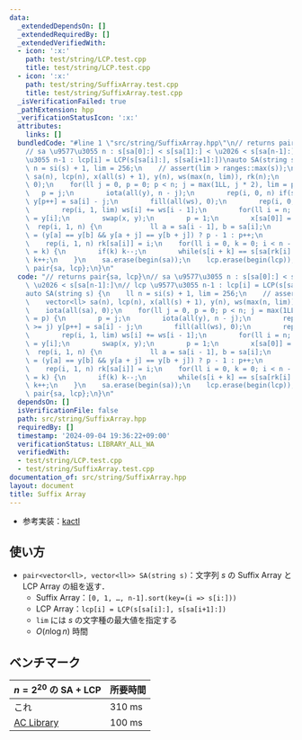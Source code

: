 ```yaml
---
data:
  _extendedDependsOn: []
  _extendedRequiredBy: []
  _extendedVerifiedWith:
  - icon: ':x:'
    path: test/string/LCP.test.cpp
    title: test/string/LCP.test.cpp
  - icon: ':x:'
    path: test/string/SuffixArray.test.cpp
    title: test/string/SuffixArray.test.cpp
  _isVerificationFailed: true
  _pathExtension: hpp
  _verificationStatusIcon: ':x:'
  attributes:
    links: []
  bundledCode: "#line 1 \"src/string/SuffixArray.hpp\"\n// returns pair{sa, lcp}\n\
    // sa \u9577\u3055 n : s[sa[0]:] < s[sa[1]:] < \u2026 < s[sa[n-1]:]\n// lcp \u9577\
    \u3055 n-1 : lcp[i] = LCP(s[sa[i]:], s[sa[i+1]:])\nauto SA(string s) {\n    ll\
    \ n = si(s) + 1, lim = 256;\n    // assert(lim > ranges::max(s));\n    vector<ll>\
    \ sa(n), lcp(n), x(all(s) + 1), y(n), ws(max(n, lim)), rk(n);\n    iota(all(sa),\
    \ 0);\n    for(ll j = 0, p = 0; p < n; j = max(1LL, j * 2), lim = p) {\n     \
    \   p = j;\n        iota(all(y), n - j);\n        rep(i, 0, n) if(sa[i] >= j)\
    \ y[p++] = sa[i] - j;\n        fill(all(ws), 0);\n        rep(i, 0, n) ws[x[i]]++;\n\
    \        rep(i, 1, lim) ws[i] += ws[i - 1];\n        for(ll i = n; i--;) sa[--ws[x[y[i]]]]\
    \ = y[i];\n        swap(x, y);\n        p = 1;\n        x[sa[0]] = 0;\n      \
    \  rep(i, 1, n) {\n            ll a = sa[i - 1], b = sa[i];\n            x[b]\
    \ = (y[a] == y[b] && y[a + j] == y[b + j]) ? p - 1 : p++;\n        }\n    }\n\
    \    rep(i, 1, n) rk[sa[i]] = i;\n    for(ll i = 0, k = 0; i < n - 1; lcp[rk[i++]]\
    \ = k) {\n        if(k) k--;\n        while(s[i + k] == s[sa[rk[i] - 1] + k])\
    \ k++;\n    }\n    sa.erase(begin(sa));\n    lcp.erase(begin(lcp));\n    return\
    \ pair{sa, lcp};\n}\n"
  code: "// returns pair{sa, lcp}\n// sa \u9577\u3055 n : s[sa[0]:] < s[sa[1]:] <\
    \ \u2026 < s[sa[n-1]:]\n// lcp \u9577\u3055 n-1 : lcp[i] = LCP(s[sa[i]:], s[sa[i+1]:])\n\
    auto SA(string s) {\n    ll n = si(s) + 1, lim = 256;\n    // assert(lim > ranges::max(s));\n\
    \    vector<ll> sa(n), lcp(n), x(all(s) + 1), y(n), ws(max(n, lim)), rk(n);\n\
    \    iota(all(sa), 0);\n    for(ll j = 0, p = 0; p < n; j = max(1LL, j * 2), lim\
    \ = p) {\n        p = j;\n        iota(all(y), n - j);\n        rep(i, 0, n) if(sa[i]\
    \ >= j) y[p++] = sa[i] - j;\n        fill(all(ws), 0);\n        rep(i, 0, n) ws[x[i]]++;\n\
    \        rep(i, 1, lim) ws[i] += ws[i - 1];\n        for(ll i = n; i--;) sa[--ws[x[y[i]]]]\
    \ = y[i];\n        swap(x, y);\n        p = 1;\n        x[sa[0]] = 0;\n      \
    \  rep(i, 1, n) {\n            ll a = sa[i - 1], b = sa[i];\n            x[b]\
    \ = (y[a] == y[b] && y[a + j] == y[b + j]) ? p - 1 : p++;\n        }\n    }\n\
    \    rep(i, 1, n) rk[sa[i]] = i;\n    for(ll i = 0, k = 0; i < n - 1; lcp[rk[i++]]\
    \ = k) {\n        if(k) k--;\n        while(s[i + k] == s[sa[rk[i] - 1] + k])\
    \ k++;\n    }\n    sa.erase(begin(sa));\n    lcp.erase(begin(lcp));\n    return\
    \ pair{sa, lcp};\n}\n"
  dependsOn: []
  isVerificationFile: false
  path: src/string/SuffixArray.hpp
  requiredBy: []
  timestamp: '2024-09-04 19:36:22+09:00'
  verificationStatus: LIBRARY_ALL_WA
  verifiedWith:
  - test/string/LCP.test.cpp
  - test/string/SuffixArray.test.cpp
documentation_of: src/string/SuffixArray.hpp
layout: document
title: Suffix Array
---
```

- 参考実装：[kactl](https://github.com/kth-competitive-programming/kactl/blob/431a6ef4ec6c04cf4c17e065089b7c4d451ea9cf/content/strings/SuffixArray.h)

## 使い方

- `pair<vector<ll>, vector<ll>> SA(string s)`：文字列 $s$ の Suffix Array と LCP Array の組を返す．
    - Suffix Array：`[0, 1, …, n-1].sort(key=(i => s[i:]))`
    - LCP Array：`lcp[i] = LCP(s[sa[i]:], s[sa[i+1]:])`
    - `lim` には $s$ の文字種の最大値を指定する
    - $O(n \log n)$ 時間

## ベンチマーク

| $n = 2^{20}$ の SA + LCP | 所要時間 |
| --- | --- |
| これ | 310 ms |
| [AC Library](https://github.com/atcoder/ac-library/blob/d8ca7f26686f6c78d15d13ca438ea866526e87fb/atcoder/string.hpp) | 100 ms |

